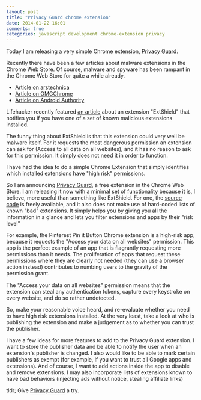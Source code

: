 ```yaml
---
layout: post
title: "Privacy Guard chrome extension"
date: 2014-01-22 16:01
comments: true
categories: javascript development chrome-extension privacy
---
```


Today I am releasing a very simple Chrome extension, [Privacy Guard](https://chrome.google.com/webstore/detail/privacy-guard/edcajbacgdcdeecojhlllbgingbjfbmk).

Recently there have been a few articles about malware extensions in
the Chrome Web Store. Of course, malware and spyware has been rampant
in the Chrome Web Store for quite a while already.

- [Article on arstechnica](http://arstechnica.com/security/2014/01/malware-vendors-buy-chrome-extensions-to-send-adware-filled-updates/?)
- [Article on OMGChrome](http://www.omgchrome.com/chrome-users-start-raise-awareness-extensions-known-peddle-adware/)
- [Article on Android Authority](http://m.androidauthority.com/google-chrome-ad-injecting-extensions-337074/)

Lifehacker recently featured [an
article](http://lifehacker.com/chrome-protector-notifies-you-if-youre-running-an-adwa-1505371480?utm_source=feedburner&utm_medium=feed&utm_campaign=Feed%3A+lifehacker%2Ffull+%28Lifehacker%29)
about an extension "ExtShield" that notifies you if you have one of a
set of known malicious extensions installed.

The funny thing about ExtShield is that this extension could very well
be malware itself. For it requests the most dangerous permission an
extension can ask for (Access to all data on all websites), and it has
no reason to ask for this permission. It simply does not need it in
order to function.

I have had the idea to do a simple Chrome Extension that simply identifies which installed extensions have "high risk" permissions.

So I am announcing [Privacy Guard](https://chrome.google.com/webstore/detail/privacy-guard/edcajbacgdcdeecojhlllbgingbjfbmk), a free extension in the Chrome Web Store. I am releasing it now with a minimal set of functionality because it is, I believe, more useful than something like ExtShield. For one, the [source code](https://github.com/kzahel/privacy-guard-extension) is freely available, and it also does not make use of hard-coded lists of known "bad" extensions. It simply helps you by giving you all the information in a glance and lets you filter extensions and apps by their "risk level"

For example, the Pinterest Pin it Button Chrome extension is a high-risk app, because it requests the "Access your data on all websites" permission. This app is the perfect example of an app that is flagrantly requesting more permissions than it needs. The proliferation of apps that request these permissions where they are clearly not needed (they can use a browser action instead) contributes to numbing users to the gravity of the permission grant.

The "Access your data on all websites" permission means that the extension can steal any authentication tokens, capture every keystroke on every website, and do so rather undetected.

So, make your reasonable voice heard, and re-evaluate whether you need to have high risk extensions installed. At the very least, take a look at who is publishing the extension and make a judgement as to whether you can trust the publisher.

I have a few ideas for more features to add to the Privacy Guard extension. I want to store the publisher data and be able to notify the user when an extension's publisher is changed. I also would like to be able to mark certain publishers as exempt (for example, if you want to trust all Google apps and extensions). And of course, I want to add actions inside the app to disable and remove extensions. I may also incorporate lists of extensions known to have bad behaviors (injecting ads without notice, stealing affiliate links)

tldr; Give [Privacy Guard](https://chrome.google.com/webstore/detail/privacy-guard/edcajbacgdcdeecojhlllbgingbjfbmk) a try.